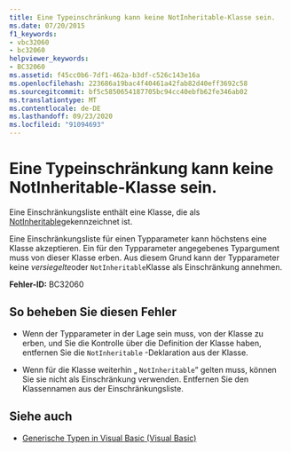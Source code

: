 ```yaml
---
title: Eine Typeinschränkung kann keine NotInheritable-Klasse sein.
ms.date: 07/20/2015
f1_keywords:
- vbc32060
- bc32060
helpviewer_keywords:
- BC32060
ms.assetid: f45cc0b6-7df1-462a-b3df-c526c143e16a
ms.openlocfilehash: 223686a19bac4f40461a42fab82d40eff3692c58
ms.sourcegitcommit: bf5c5850654187705bc94cc40ebfb62fe346ab02
ms.translationtype: MT
ms.contentlocale: de-DE
ms.lasthandoff: 09/23/2020
ms.locfileid: "91094693"
---
```

# <a name="type-constraint-cannot-be-a-notinheritable-class"></a>Eine Typeinschränkung kann keine NotInheritable-Klasse sein.

Eine Einschränkungsliste enthält eine Klasse, die als [NotInheritable](../language-reference/modifiers/notinheritable.md)gekennzeichnet ist.  
  
 Eine Einschränkungsliste für einen Typparameter kann höchstens eine Klasse akzeptieren. Ein für den Typparameter angegebenes Typargument muss von dieser Klasse erben. Aus diesem Grund kann der Typparameter keine *versiegelte*oder `NotInheritable`Klasse als Einschränkung annehmen.  
  
 **Fehler-ID:** BC32060  
  
## <a name="to-correct-this-error"></a>So beheben Sie diesen Fehler  
  
- Wenn der Typparameter in der Lage sein muss, von der Klasse zu erben, und Sie die Kontrolle über die Definition der Klasse haben, entfernen Sie die `NotInheritable` -Deklaration aus der Klasse.  
  
- Wenn für die Klasse weiterhin „ `NotInheritable`“ gelten muss, können Sie sie nicht als Einschränkung verwenden. Entfernen Sie den Klassennamen aus der Einschränkungsliste.  
  
## <a name="see-also"></a>Siehe auch

- [Generische Typen in Visual Basic (Visual Basic)](../programming-guide/language-features/data-types/generic-types.md)
